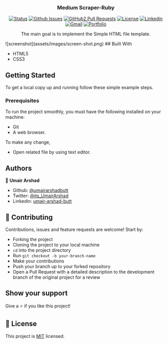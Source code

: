 <h3 align="center">Medium Scraper-Ruby</h3>

<div align="center">

[![Status](https://img.shields.io/badge/status-active-success.svg)](https://github.com/umairarshadbutt/Hello/)
[![Github Issues](https://img.shields.io/badge/GitHub-Issues-orange)](https://github.com/umairarshadbutt/Hello//issues)
[![GitHub2 Pull Requests](https://img.shields.io/badge/GitHub-Pull%20Requests-blue)](https://github.com/umairarshadbutt/Hello//pulls)
[![License](https://img.shields.io/badge/license-MIT-blue.svg)](/LICENSE)
[![Linkedin](https://img.shields.io/badge/-LinkedIn-blue?style=flat&logo=Linkedin&logoColor=white)](https://www.linkedin.com/in/umair-arshad-butt/)
[![Gmail](https://img.shields.io/badge/-Gmail-c14438?style=flat&logo=Gmail&logoColor=white)](mailto:Umair,umair6622@gmail.com)
[![Portfolio](https://img.shields.io/badge/umair--arshad-Portfolio-brightgreen)](https://umairarshad.me/)

</div>
<p align="center">The main goal is to implement the Simple HTML file template.</p>
![screenshot](assets/images/screen-shot.png)
## Built With

- HTML5
- CSS3

## Getting Started

To get a local copy up and running follow these simple example steps.

### Prerequisites

To run the project smoothly, you must have the following installed on your machine:

- Git
- A web browser.

To make any change,

- Open related file by using text editor.

## Authors

👤 **Umair Arshad**

- Github: [@umairarshadbutt](https://github.com/umairarshadbutt)
- Twitter: [@its_UmairArshad](https://twitter.com/its_UmairArshad)
- Linkedin: [umair-arshad-butt](https://www.linkedin.com/in/umair-arshad-butt/)

## 🤝 Contributing

Contributions, issues and feature requests are welcome! Start by:

- Forking the project
- Cloning the project to your local machine
- `cd` into the project directory
- Run `git checkout -b your-branch-name`
- Make your contributions
- Push your branch up to your forked repository
- Open a Pull Request with a detailed description to the development branch of the original project for a review

## Show your support

Give a ⭐️ if you like this project!

## 📝 License

This project is [MIT](LICENSE) licensed.
